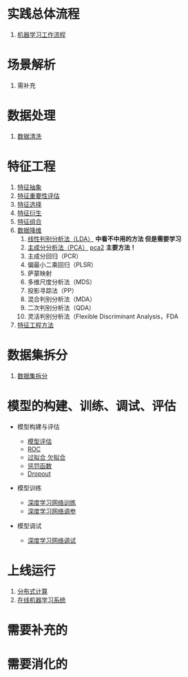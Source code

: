 # 实践总体流程

1. [机器学习工作流程](http://106.15.37.116/2018/04/28/work-flow/)

# 场景解析

1. 需补充

# 数据处理

1. [数据清洗](http://106.15.37.116/2018/04/29/data-cleaning/)

# 特征工程

1. [特征抽象](http://106.15.37.116/2018/04/29/abstract-features/)
2. [特征重要性评估](http://106.15.37.116/2018/04/29/features-evaluate/)
3. [特征选择](http://106.15.37.116/2018/04/29/feature-select/)
4. [特征衍生](http://106.15.37.116/2018/04/29/characteristics-derived/)
5. [特征组合](http://106.15.37.116/2018/04/29/feature-combination/)
6. [数据降维](http://106.15.37.116/2018/04/29/dimensionality-reduction/)
   1. [线性判别分析法（LDA）](http://106.15.37.116/2018/04/29/lda-linear-discriminant-analysis/) **中看不中用的方法 但是需要学习**
   2. [主成分分析法（PCA）](http://106.15.37.116/2018/03/31/pca/)      [pca2](http://106.15.37.116/2018/03/29/pca-2/)      **主要方法！**
   3. 主成分回归（PCR）
   4. 偏最小二乘回归（PLSR）
   5. 萨蒙映射
   6. 多维尺度分析法（MDS）
   7. 投影寻踪法（PP）
   8. 混合判别分析法（MDA）
   9. 二次判别分析法（QDA）
   10. 灵活判别分析法（Flexible Discriminant Analysis，FDA
7. [特征工程方法](http://106.15.37.116/2018/04/28/feature-engineering/)

# 数据集拆分

1. [数据集拆分](http://106.15.37.116/2018/04/28/split-dataset/)

# 模型的构建、训练、调试、评估

- 模型构建与评估
  - [模型评估](http://106.15.37.116/2018/04/28/model-evaluation/)
  - [ROC](http://106.15.37.116/2018/05/12/roc/)
  - [过拟合 欠拟合](http://106.15.37.116/2018/04/28/underfitting-overfitting/)
  - [惩罚函数](http://106.15.37.116/2018/04/02/penalty-function/)
  - [Dropout](http://106.15.37.116/2018/04/28/dropout/)
- 模型训练
  - [深度学习网络训练](http://106.15.37.116/2018/04/28/dnn-train/)
  - [深度学习网络调参](http://106.15.37.116/2018/04/28/dnn-parameter/)

- 模型调试
  - [深度学习网络调试](http://106.15.37.116/2018/04/28/dnn-debug/)

# 上线运行

1. [分布式计算](http://106.15.37.116/2018/04/28/distributed-computing/)
2. [在线机器学习系统](http://106.15.37.116/2018/04/29/online-ml/)







# 需要补充的



# 需要消化的